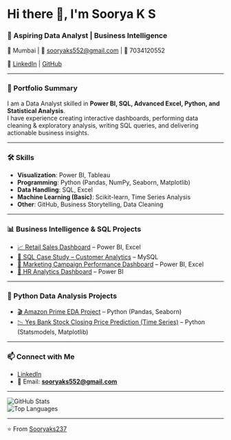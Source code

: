 # Hi there 👋, I'm Soorya K S

### 🚀 Aspiring Data Analyst | Business Intelligence  
📍 Mumbai | 📧 sooryaks552@gmail.com | 📱 7034120552  

🔗 [LinkedIn](https://www.linkedin.com/in/soorya-k-s-/) | [GitHub](https://github.com/Sooryaks237)

---

### 📂 Portfolio Summary
I am a Data Analyst skilled in **Power BI, SQL, Advanced Excel, Python, and Statistical Analysis**.  
I have experience creating interactive dashboards, performing data cleaning & exploratory analysis, writing SQL queries, and delivering actionable business insights.

---

### 🛠️ Skills
- **Visualization**: Power BI, Tableau  
- **Programming**: Python (Pandas, NumPy, Seaborn, Matplotlib)  
- **Data Handling**: SQL, Excel  
- **Machine Learning (Basic)**: Scikit-learn, Time Series Analysis  
- **Other**: GitHub, Business Storytelling, Data Cleaning  

---

### 📊 Business Intelligence & SQL Projects
- [📈 Retail Sales Dashboard](https://github.com/Sooryaks237/retail-dashboard) – Power BI, Excel  
- [👥 SQL Case Study – Customer Analytics](https://github.com/Sooryaks237/sql-case-study) – MySQL  
- [🎯 Marketing Campaign Performance Dashboard](https://github.com/Sooryaks237/marketing-dashboard) – Power BI, Excel  
- [💼 HR Analytics Dashboard](https://github.com/Sooryaks237/hr-dashboard) – Power BI  

---

### 🐍 Python Data Analysis Projects
- [🎬 Amazon Prime EDA Project](https://github.com/Sooryaks237/customer-eda) – Python (Pandas, Seaborn)  
- [📉 Yes Bank Stock Closing Price Prediction (Time Series)](https://github.com/Sooryaks237/sales-forecasting) – Python (Statsmodels, Matplotlib)  

---

### 📫 Connect with Me
- [LinkedIn](https://www.linkedin.com/in/soorya-k-s-/)  
- 📧 Email: **sooryaks552@gmail.com**  

---

![GitHub Stats](https://github-readme-stats.vercel.app/api?username=Sooryaks237&show_icons=true&theme=tokyonight)  
![Top Languages](https://github-readme-stats.vercel.app/api/top-langs/?username=Sooryaks237&layout=compact&theme=tokyonight)

---
⭐️ From [Sooryaks237](https://github.com/Sooryaks237)

<!--
**Sooryaks237/Sooryaks237** is a ✨ _special_ ✨ repository because its `README.md` (this file) appears on your GitHub profile.

Here are some ideas to get you started:

- 🔭 I’m currently working on ...
- 👯 I’m looking to collaborate on ...
- 🤔 I’m looking for help with ...
- 📫 How to reach me: 
- [Portfolio Website](https://yourusername.github.io) *(optional, later)*
-->
